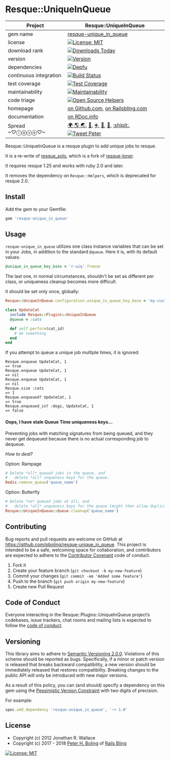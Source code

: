 # Resque::UniqueInQueue

| Project                 |  Resque::UniqueInQueue |
|------------------------ | ----------------------- |
| gem name                |  [resque-unique_in_queue](https://rubygems.org/gems/resque-unique_in_queue) |
| license                 |  [![License: MIT](https://img.shields.io/badge/License-MIT-green.svg)](https://opensource.org/licenses/MIT) |
| download rank           |  [![Downloads Today](https://img.shields.io/gem/rd/resque-unique_in_queue.svg)](https://github.com/pboling/resque-unique_in_queue) |
| version                 |  [![Version](https://img.shields.io/gem/v/resque-unique_in_queue.svg)](https://rubygems.org/gems/resque-unique_in_queue) |
| dependencies            |  [![Depfu](https://badges.depfu.com/badges/25c6e1e4c671926e9adea898f2df9a47/count.svg)](https://depfu.com/github/pboling/resque-unique_in_queue?project_id=2729) |
| continuous integration  |  [![Build Status](https://travis-ci.org/pboling/resque-unique_in_queue.svg?branch=master)](https://travis-ci.org/pboling/resque-unique_in_queue) |
| test coverage           |  [![Test Coverage](https://api.codeclimate.com/v1/badges/7520df3968eb146c8894/test_coverage)](https://codeclimate.com/github/pboling/resque-unique_in_queue/test_coverage) |
| maintainability         |  [![Maintainability](https://api.codeclimate.com/v1/badges/7520df3968eb146c8894/maintainability)](https://codeclimate.com/github/pboling/resque-unique_in_queue/maintainability) |
| code triage             |  [![Open Source Helpers](https://www.codetriage.com/pboling/resque-unique_in_queue/badges/users.svg)](https://www.codetriage.com/pboling/resque-unique_in_queue) |
| homepage                |  [on Github.com][homepage], [on Railsbling.com][blogpage] |
| documentation           |  [on RDoc.info][documentation] |
| Spread ~♡ⓛⓞⓥⓔ♡~      |  [🌍 🌎 🌏](https://about.me/peter.boling), [🍚](https://www.crowdrise.com/helprefugeeswithhopefortomorrowliberia/fundraiser/peterboling), [➕](https://plus.google.com/+PeterBoling/posts), [👼](https://angel.co/peter-boling), [🐛](https://www.topcoder.com/members/pboling/), [:shipit:](http://coderwall.com/pboling), [![Tweet Peter](https://img.shields.io/twitter/follow/galtzo.svg?style=social&label=Follow)](http://twitter.com/galtzo) |

Resque::UniqueInQueue is a resque plugin to add unique jobs to resque.

It is a re-write of [resque_solo](https://github.com/neighborland/resque_solo), which is a fork of [resque-loner](https://github.com/jayniz/resque-loner).

It requires resque 1.25 and works with ruby 2.0 and later.

It removes the dependency on `Resque::Helpers`, which is deprecated for resque 2.0.

## Install

Add the gem to your Gemfile:

```ruby
gem 'resque-unique_in_queue'
```

## Usage

`resque-unique_in_queue` utilizes one class instance variables that can be set
in your Jobs, in addition to the standard `@queue`.  Here it is, with its
default values:

```ruby
@unique_in_queue_key_base = 'r-uiq'.freeze
```

The last one, in normal circumstances, shouldn't be set as different per class,
or uniqueness cleanup becomes more difficult.

It should be set only once, globally:

```ruby
Resque::UniqueInQueue.configuration.unique_in_queue_key_base = 'my-custom'
```


```ruby
class UpdateCat
  include Resque::Plugins::UniqueInQueue
  @queue = :cats

  def self.perform(cat_id)
    # do something
  end
end
```

If you attempt to queue a unique job multiple times, it is ignored:

```
Resque.enqueue UpdateCat, 1
=> true
Resque.enqueue UpdateCat, 1
=> nil
Resque.enqueue UpdateCat, 1
=> nil
Resque.size :cats
=> 1
Resque.enqueued? UpdateCat, 1
=> true
Resque.enqueued_in? :dogs, UpdateCat, 1
=> false
```

#### Oops, I have stale Queue Time uniqueness keys...

Preventing jobs with matching signatures from being queued, and they never get
dequeued because there is no actual corresponding job to dequeue.

*How to deal?*

Option: Rampage

```ruby
# Delete *all* queued jobs in the queue, and
#   delete *all* unqueness keys for the queue.
Redis.remove_queue('queue_name')
```

Option: Butterfly

```ruby
# Delete *no* queued jobs at all, and
#   delete *all* unqueness keys for the queue (might then allow duplicates).
Resque::UniqueInQueue::Queue.cleanup('queue_name')
```

## Contributing

Bug reports and pull requests are welcome on GitHub at https://github.com/pboling/resque-unique_in_queue. This project is intended to be a safe, welcoming space for collaboration, and contributors are expected to adhere to the [Contributor Covenant](http://contributor-covenant.org) code of conduct.

1. Fork it
2. Create your feature branch (`git checkout -b my-new-feature`)
3. Commit your changes (`git commit -am 'Added some feature'`)
4. Push to the branch (`git push origin my-new-feature`)
5. Create new Pull Request

## Code of Conduct

Everyone interacting in the Resque::Plugins::UniqueInQueue project’s codebases, issue trackers, chat rooms and mailing lists is expected to follow the [code of conduct](https://github.com/pboling/resque-unique_in_queue/blob/master/CODE_OF_CONDUCT.md).

## Versioning

This library aims to adhere to [Semantic Versioning 2.0.0][semver].
Violations of this scheme should be reported as bugs. Specifically,
if a minor or patch version is released that breaks backward
compatibility, a new version should be immediately released that
restores compatibility. Breaking changes to the public API will
only be introduced with new major versions.

As a result of this policy, you can (and should) specify a
dependency on this gem using the [Pessimistic Version Constraint][pvc] with two digits of precision.

For example:

```ruby
spec.add_dependency 'resque-unique_in_queue', '~> 1.0'
```

## License

* Copyright (c) 2012 Jonathan R. Wallace
* Copyright (c) 2017 - 2018 [Peter H. Boling][peterboling] of [Rails Bling][railsbling]

[![License: MIT](https://img.shields.io/badge/License-MIT-green.svg)](https://opensource.org/licenses/MIT)

[license]: LICENSE
[semver]: http://semver.org/
[pvc]: http://guides.rubygems.org/patterns/#pessimistic-version-constraint
[railsbling]: http://www.railsbling.com
[peterboling]: http://www.peterboling.com
[documentation]: http://rdoc.info/github/pboling/resque-unique_in_queue/frames
[homepage]: https://github.com/pboling/resque-unique_in_queue/
[blogpage]: http://www.railsbling.com/tags/resque-unique_in_queue/
